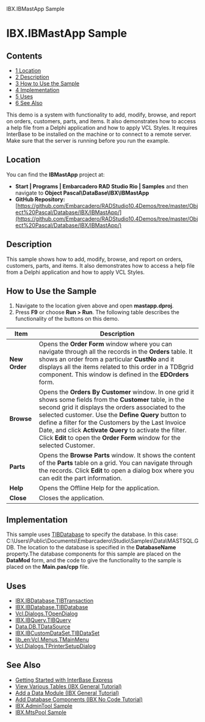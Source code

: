 IBX.IBMastApp Sample[]()
# IBX.IBMastApp Sample 



## Contents



* [1 Location](#Location)
* [2 Description](#Description)
* [3 How to Use the Sample](#How_to_Use_the_Sample)
* [4 Implementation](#Implementation)
* [5 Uses](#Uses)
* [6 See Also](#See_Also)

This demo is a system with functionality to add, modify, browse, and report on orders, customers, parts, and items. It also demonstrates how to access a help file from a Delphi application and how to apply VCL Styles. It requires InterBase to be installed on the machine or to connect to a remote server. Make sure that the server is running before you run the example. 

## Location 

You can find the **IBMastApp** project at:
* **Start | Programs | Embarcadero RAD Studio Rio | Samples** and then navigate to **Object Pascal\DataBase\IBX\IBMastApp**
* **GitHub Repository:**[https://github.com/Embarcadero/RADStudio10.4Demos/tree/master/Object%20Pascal/Database/IBX/IBMastApp/](https://github.com/Embarcadero/RADStudio10.4Demos/tree/master/Object%20Pascal/Database/IBX/IBMastApp/)

## Description 

This sample shows how to add, modify, browse, and report on orders, customers, parts, and items. It also demonstrates how to access a help file from a Delphi application and how to apply VCL Styles. 
## How to Use the Sample 


1.  Navigate to the location given above and open **mastapp.dproj**.
2.  Press **F9** or choose **Run > Run**.
The following table describes the functionality of the buttons on this demo.

|**Item**     |**Description**                                                                                                                                                                                                                                                                                                                                                                                                      |
|-------------|---------------------------------------------------------------------------------------------------------------------------------------------------------------------------------------------------------------------------------------------------------------------------------------------------------------------------------------------------------------------------------------------------------------------|
|**New Order**|Opens the **Order Form** window where you can navigate through all the records in the **Orders** table. It shows an order from a particular **CustNo** and it displays all the items related to this order in a TDBgrid component. This window is defined in the **EDOrders** form.                                                                                                                                  |
|**Browse**   |Opens the **Orders By Customer** window. In one grid it shows some fields from the **Customer** table, in the second grid it displays the orders associated to the selected customer. Use the **Define Query** button to define a filter for the Customers by the Last Invoice Date, and click **Activate Query** to activate the filter. Click **Edit** to open the **Order Form** window for the selected Customer.|
|**Parts**    |Opens the **Browse Parts** window. It shows the content of the **Parts** table on a grid. You can navigate through the records. Click **Edit** to open a dialog box where you can edit the part information.                                                                                                                                                                                                         |
|**Help**     |Opens the Offline Help for the application.                                                                                                                                                                                                                                                                                                                                                                          |
|**Close**    |Closes the application.                                                                                                                                                                                                                                                                                                                                                                                              |


## Implementation 

This sample uses [TIBDatabase](http://docwiki.embarcadero.com/Libraries/en/IBX.IBDatabase.TIBDatabase) to specify the database. In this case: C:\Users\Public\Documents\Embarcadero\Studio\\Samples\Data\MASTSQL.GDB. The location to the database is specified in the **DatabaseName** property.The database components for this sample are placed on the **DataMod** form, and the code to give the functionality to the sample is placed on the **Main.pas/cpp** file.

## Uses 


* [IBX.IBDatabase.TIBTransaction](http://docwiki.embarcadero.com/Libraries/en/IBX.IBDatabase.TIBTransaction)
* [IBX.IBDatabase.TIBDatabase](http://docwiki.embarcadero.com/Libraries/en/IBX.IBDatabase.TIBDatabase)
* [Vcl.Dialogs.TOpenDialog](http://docwiki.embarcadero.com/Libraries/en/Vcl.Dialogs.TOpenDialog)
* [IBX.IBQuery.TIBQuery](http://docwiki.embarcadero.com/Libraries/en/IBX.IBQuery.TIBQuery)
* [Data.DB.TDataSource](http://docwiki.embarcadero.com/Libraries/en/Data.DB.TDataSource)
* [IBX.IBCustomDataSet.TIBDataSet](http://docwiki.embarcadero.com/Libraries/en/IBX.IBCustomDataSet.TIBDataSet)
* [lib_en:Vcl.Menus.TMainMenu](http://docwiki.embarcadero.com/Libraries/en/Vcl.Menus.TMainMenu)
* [Vcl.Dialogs.TPrinterSetupDialog](http://docwiki.embarcadero.com/Libraries/en/Vcl.Dialogs.TPrinterSetupDialog)

## See Also 


* [Getting Started with InterBase Express](http://docwiki.embarcadero.com/RADStudio/en/Getting_Started_with_InterBase_Express)
* [View Various Tables (IBX General Tutorial)](http://docwiki.embarcadero.com/RADStudio/en/View_Various_Tables_(IBX_General_Tutorial))
* [Add a Data Module (IBX General Tutorial)](http://docwiki.embarcadero.com/RADStudio/en/Add_a_Data_Module_(IBX_General_Tutorial))
* [Add Database Components (IBX No Code Tutorial)](http://docwiki.embarcadero.com/RADStudio/en/Add_Database_Components_(IBX_No_Code_Tutorial))
* [IBX.AdminTool Sample](http://docwiki.embarcadero.com/CodeExamples/en/IBX.AdminTool_Sample)
* [IBX.MtsPool Sample](http://docwiki.embarcadero.com/CodeExamples/en/IBX.MtsPool_Sample)





